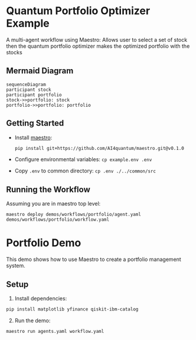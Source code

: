 # Quantum Portfolio Optimizer Example

A multi-agent workflow using Maestro: Allows user to select a set of stock then the quantum portfolio optimizer makes the optimized portfolio with the stocks

## Mermaid Diagram

<!-- MERMAID_START -->
```mermaid
sequenceDiagram
participant stock
participant portfolio
stock->>portfolio: stock
portfolio->>portfolio: portfolio
```
<!-- MERMAID_END -->

## Getting Started

* Install [maestro](https://github.com/AI4quantum/maestro):
   ```bash
   pip install git+https://github.com/AI4quantum/maestro.git@v0.1.0
   ```

* Configure environmental variables: `cp example.env .env`

* Copy `.env` to common directory: `cp .env ./../common/src`

## Running the Workflow

Assuming you are in maestro top level:

`maestro deploy demos/workflows/portfolio/agent.yaml demos/workflows/portfolio/workflow.yaml` 

# Portfolio Demo

This demo shows how to use Maestro to create a portfolio management system.

## Setup

1. Install dependencies:
```bash
pip install matplotlib yfinance qiskit-ibm-catalog
```

2. Run the demo:
```bash
maestro run agents.yaml workflow.yaml
```


